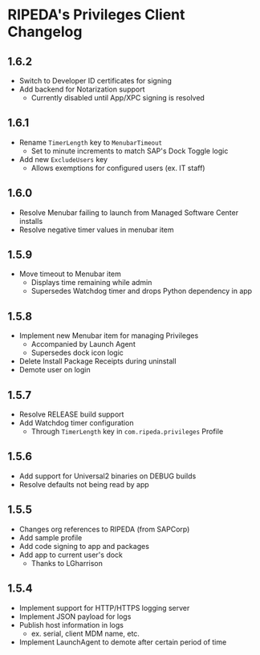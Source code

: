 # RIPEDA's Privileges Client Changelog

## 1.6.2
- Switch to Developer ID certificates for signing
- Add backend for Notarization support
  - Currently disabled until App/XPC signing is resolved

## 1.6.1
- Rename `TimerLength` key to `MenubarTimeout`
  - Set to minute increments to match SAP's Dock Toggle logic
- Add new `ExcludeUsers` key
  - Allows exemptions for configured users (ex. IT staff)

## 1.6.0
- Resolve Menubar failing to launch from Managed Software Center installs
- Resolve negative timer values in menubar item

## 1.5.9
- Move timeout to Menubar item
  - Displays time remaining while admin
  - Supersedes Watchdog timer and drops Python dependency in app

## 1.5.8
- Implement new Menubar item for managing Privileges
  - Accompanied by Launch Agent
  - Supersedes dock icon logic
- Delete Install Package Receipts during uninstall
- Demote user on login

## 1.5.7
- Resolve RELEASE build support
- Add Watchdog timer configuration
  - Through `TimerLength` key in `com.ripeda.privileges` Profile

## 1.5.6
- Add support for Universal2 binaries on DEBUG builds
- Resolve defaults not being read by app

## 1.5.5
- Changes org references to RIPEDA (from SAPCorp)
- Add sample profile
- Add code signing to app and packages
- Add app to current user's dock
  - Thanks to LGharrison

## 1.5.4
- Implement support for HTTP/HTTPS logging server
- Implement JSON payload for logs
- Publish host information in logs
  - ex. serial, client MDM name, etc.
- Implement LaunchAgent to demote after certain period of time